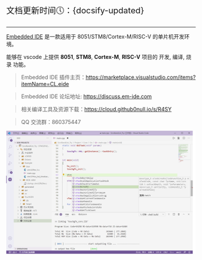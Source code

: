 
<p style="font-size: 22px;">文档更新时间🕔：{docsify-updated}</p>

***

[Embedded IDE](https://marketplace.visualstudio.com/items?itemName=CL.eide) 是一款适用于 8051/STM8/Cortex-M/RISC-V 的单片机开发环境。

能够在 vscode 上提供 **8051**, **STM8**, **Cortex-M**, **RISC-V** 项目的 开发, 编译, 烧录 功能。

> Embedded IDE 插件主页：https://marketplace.visualstudio.com/items?itemName=CL.eide

> Embedded IDE 论坛地址: https://discuss.em-ide.com

> 相关编译工具及资源下载：https://cloud.github0null.io/s/R4SY

> QQ 交流群：860375447

![preview](./preview.png)

